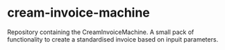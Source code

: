 # cream-invoice-machine

Repository containing the CreamInvoiceMachine. A small pack of functionality to create a standardised invoice based on inpuit parameters.

